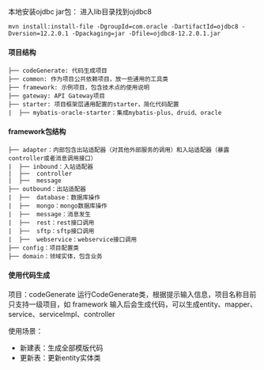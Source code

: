 本地安装ojdbc jar包：
进入lib目录找到ojdbc8

```
mvn install:install-file -DgroupId=com.oracle -DartifactId=ojdbc8 -Dversion=12.2.0.1 -Dpackaging=jar -Dfile=ojdbc8-12.2.0.1.jar
```

#### 项目结构
```text
├── codeGenerate: 代码生成项目
├── common: 作为项目公共依赖项目，放一些通用的工具类
├── framework: 示例项目，包含技术点的使用说明
├── gateway: API Gateway项目
├── starter: 项目框架层通用配置的starter，简化代码配置
|  ├── mybatis-oracle-starter：集成mybatis-plus、druid、oracle
```

#### framework包结构
```text
├── adapter：内部包含出站适配器（对其他外部服务的调用）和入站适配器（暴露controller或者消息调用接口）
|  ├── inbound：入站适配器
|  ├──  controller
|  ├──  message
├── outbound：出站适配器
|  ├──  database：数据库操作
|  ├──  mongo：mongo数据库操作
|  ├──  message：消息发生
|  ├──  rest：rest接口调用
|  ├──  sftp：sftp接口调用
|  ├──  webservice：webservice接口调用
├── config：项目配置类  
├── domain：领域实体，包含业务   
```
   
#### 使用代码生成
项目：codeGenerate
运行CodeGenerate类，根据提示输入信息，项目名称目前只支持一级项目，如 framework
输入后会生成代码，可以生成entity、mapper、service、serviceImpl、controller

使用场景：
- 新建表：生成全部模版代码
- 更新表：更新entity实体类